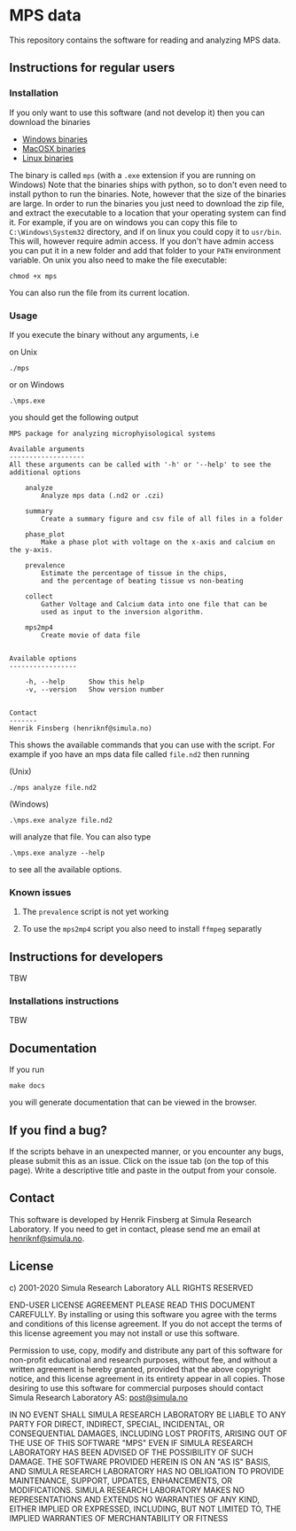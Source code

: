 # MPS data

This repository contains the software for reading and analyzing MPS data.

## Instructions for regular users

### Installation

If you only want to use this software (and not develop it) then you can download the binaries

- [Windows binaries](https://github.com/finsberg/mps/suites/1493516025/artifacts/25997813)
- [MacOSX binaries](https://github.com/finsberg/mps/suites/1493516025/artifacts/25997811)
- [Linux binaries](https://github.com/finsberg/mps/suites/1493516025/artifacts/25997812)

The binary is called `mps` (with a `.exe` extension if you are running on Windows)
Note that the binaries ships with python, so to don't even need to install python to run the binaries.
Note, however that the size of the binaries are large.
In order to run the binaries you just need to download the zip file, and extract the executable to a location that your operating system can find it.
For example, if you are on windows you can copy this file to `C:\Windows\System32` directory, and if on linux you could copy it to `usr/bin`.
This will, however require admin access. If you don't have admin access you can put it in a new folder and add that folder to your `PATH` environment variable.
On unix you also need to make the file executable:
```
chmod +x mps
```
You can also run the file from its current location.

### Usage

If you execute the binary without any arguments, i.e

on Unix
```
./mps
```
or on Windows
```
.\mps.exe
```

you should get the following output

```
MPS package for analyzing microphyisological systems

Available arguments
-------------------
All these arguments can be called with '-h' or '--help' to see the
additional options

    analyze
        Analyze mps data (.nd2 or .czi)

    summary
        Create a summary figure and csv file of all files in a folder

    phase_plot
        Make a phase plot with voltage on the x-axis and calcium on the y-axis.

    prevalence
        Estimate the percentage of tissue in the chips,
        and the percentage of beating tissue vs non-beating

    collect
        Gather Voltage and Calcium data into one file that can be
        used as input to the inversion algorithm.

    mps2mp4
        Create movie of data file


Available options
-----------------

    -h, --help      Show this help
    -v, --version   Show version number


Contact
-------
Henrik Finsberg (henriknf@simula.no)
```

This shows the available commands that you can use with the script.
For example if yoo have an mps data file called `file.nd2` then running

(Unix)
```
./mps analyze file.nd2
```

(Windows)
```
.\mps.exe analyze file.nd2
```

will analyze that file. You can also type

```
.\mps.exe analyze --help
```
to see all the available options.


### Known issues

1. The `prevalence` script is not yet working

2. To use the `mps2mp4` script you also need to install `ffmpeg` separatly


## Instructions for developers

TBW

### Installations instructions

TBW


## Documentation

If you run

```
make docs
```

you will generate documentation that can be viewed in the browser.

## If you find a bug?

If the scripts behave in an unexpected manner, or you encounter any bugs, please submit this as an issue.
Click on the issue tab (on the top of this page). Write a descriptive title and paste in the output from your console.


## Contact

This software is developed by Henrik Finsberg at Simula Research Laboratory.
If you need to get in contact, please send me an email at [henriknf@simula.no](mailto:henriknf@simula.no).

## License

c) 2001-2020 Simula Research Laboratory ALL RIGHTS RESERVED

END-USER LICENSE AGREEMENT
PLEASE READ THIS DOCUMENT CAREFULLY. By installing or using this
software you agree with the terms and conditions of this license
agreement. If you do not accept the terms of this license agreement
you may not install or use this software.

Permission to use, copy, modify and distribute any part of this
software for non-profit educational and research purposes, without
fee, and without a written agreement is hereby granted, provided
that the above copyright notice, and this license agreement in its
entirety appear in all copies. Those desiring to use this software
for commercial purposes should contact Simula Research Laboratory AS:
post@simula.no

IN NO EVENT SHALL SIMULA RESEARCH LABORATORY BE LIABLE TO ANY PARTY
FOR DIRECT, INDIRECT, SPECIAL, INCIDENTAL, OR CONSEQUENTIAL DAMAGES,
INCLUDING LOST PROFITS, ARISING OUT OF THE USE OF THIS SOFTWARE
"MPS" EVEN IF SIMULA RESEARCH LABORATORY HAS BEEN ADVISED
OF THE POSSIBILITY OF SUCH DAMAGE. THE SOFTWARE PROVIDED HEREIN IS
ON AN "AS IS" BASIS, AND SIMULA RESEARCH LABORATORY HAS NO OBLIGATION
TO PROVIDE MAINTENANCE, SUPPORT, UPDATES, ENHANCEMENTS, OR MODIFICATIONS.
SIMULA RESEARCH LABORATORY MAKES NO REPRESENTATIONS AND EXTENDS NO
WARRANTIES OF ANY KIND, EITHER IMPLIED OR EXPRESSED, INCLUDING, BUT
NOT LIMITED TO, THE IMPLIED WARRANTIES OF MERCHANTABILITY OR FITNESS
